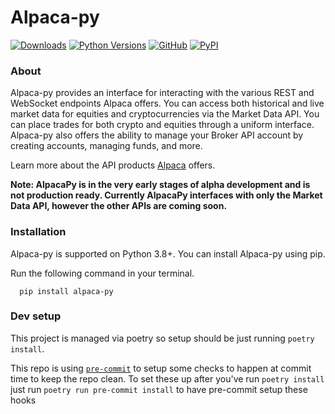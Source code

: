 # Alpaca-py

[![Downloads](https://pepy.tech/badge/alpaca-py/month)](https://pepy.tech/project/alpaca-py)
[![Python Versions](https://img.shields.io/pypi/pyversions/alpaca-py.svg?logo=python&logoColor=white)](https://pypi.org/project/alpaca-py)
[![GitHub](https://img.shields.io/github/license/alpacahq/alpaca-py?color=blue)](https://github.com/alpacahq/alpaca-py/blob/master/LICENSE.md)
[![PyPI](https://img.shields.io/pypi/v/alpaca-py?color=blue)](https://pypi.org/project/alpaca-py/)
### About

Alpaca-py provides an interface for interacting with the various REST and WebSocket endpoints Alpaca offers.
You can access both historical and live market data for equities and cryptocurrencies via the Market Data API. 
You can place trades for both crypto and equities through a uniform interface. Alpaca-py also offers the ability
to manage your Broker API account by creating accounts, managing funds, and more. 

Learn more about the API products [Alpaca]((https://alpaca.markets/)) offers.

**Note: AlpacaPy is in the very early stages of alpha development and is not production ready. Currently AlpacaPy
interfaces with only the Market Data API, however the other APIs are coming soon.**

### Installation

Alpaca-py is supported on Python 3.8+.  You can install Alpaca-py using pip.

Run the following command in your terminal.

```shell
  pip install alpaca-py
```


### Dev setup

This project is managed via poetry so setup should be just running `poetry install`.

This repo is using [`pre-commit`](https://pre-commit.com/) to setup some checks to happen at commit time to keep the
repo clean. To set these up after you've run `poetry install` just run `poetry run pre-commit install` to have
pre-commit setup these hooks



